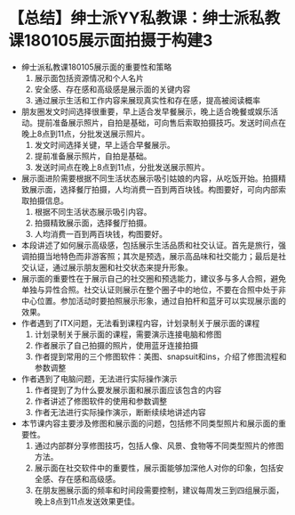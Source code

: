 # 【总结】绅士派YY私教课：绅士派私教课180105展示面拍摄于构建3

-   绅士派私教课180105展示面的重要性和策略
    1.  展示面包括资源情况和个人名片
    2.  安全感、存在感和高级感是展示面的关键内容
    3.  通过展示生活和工作内容来展现真实性和存在感，提高被阅读概率
-   朋友圈发文时间选择很重要，早上适合发早餐展示，晚上适合晚餐或娱乐活动。提前准备展示照片，自拍是基础，可向售后索取拍摄技巧。发送时间点在晚上8点到11点，分批发送展示照片。
    1.  发文时间选择关键，早上适合早餐展示。
    2.  提前准备展示照片，自拍是基础。
    3.  发送时间点在晚上8点到11点，分批发送展示照片。
-   展示面进阶需要根据不同生活状态展示吸引姑娘的内容，从吃饭开始。拍摄精致展示面，选择餐厅拍摄，人均消费一百到两百块钱。构图要好，可向内部索取拍摄信息。
    1.  根据不同生活状态展示吸引内容。
    2.  拍摄精致展示面，选择餐厅拍摄。
    3.  人均消费一百到两百块钱，构图要好。
-   本段讲述了如何展示高级感，包括展示生活品质和社交认证。首先是旅行，强调拍摄当地特色而非游客照；其次是预选，展示高品味和社交能力；最后是社交认证，通过展示朋友圈和社交状态来提升形象。
-   展示面的重要性在于展示自己的社交圈和预选能力，建议多与多人合照，避免单独与异性合照。社交认证则展示在整个圈子中的地位，不要在合照中处于非中心位置。参加活动时要拍照展示形象，通过自拍杆和蓝牙可以实现展示面的效果。
-   作者遇到了ITX问题，无法看到课程内容，计划录制关于展示面的课程
    1.  计划录制关于展示面的课程，需要演示连接电脑和修图
    2.  作者展示了自己拍摄的照片，使用蓝牙连接拍摄
    3.  作者提到常用的三个修图软件：美图、snapsuit和ins，介绍了修图流程和参数调整
-   作者遇到了电脑问题，无法进行实际操作演示
    1.  作者提到了为什么要发展示面和展示面应该包含的内容
    2.  作者讲述了修图软件的使用和参数调整
    3.  作者无法进行实际操作演示，断断续续地讲述内容
-   本节课内容主要涉及修图和展示面的问题，包括修不同类型照片和展示面的重要性。
    1.  通过内部群分享修图技巧，包括人像、风景、食物等不同类型照片的修图方法。
    2.  展示面在社交软件中的重要性，展示面能够加深他人对你的印象，包括安全感、存在感和高级感。
    3.  在朋友圈展示面的频率和时间段需要控制，建议每周发三到四组展示面，晚上8点到11点发送效果更佳。
